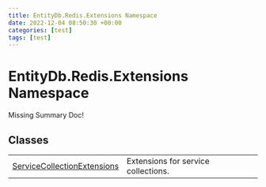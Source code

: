 ```yaml
---
title: EntityDb.Redis.Extensions Namespace
date: 2022-12-04 08:50:30 +00:00
categories: [test]
tags: [test]
---
```


# EntityDb.Redis.Extensions Namespace
Missing Summary Doc!
## Classes
<table><tr><td><a href='dotnet-entitydb-redis-extensions-servicecollectionextensions'>ServiceCollectionExtensions</a></td><td>
Extensions for service collections.
</td></tr></table>
